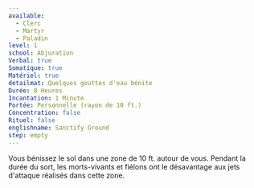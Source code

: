 ```yaml
---
available:
  - Clerc
  - Martyr
  - Paladin
level: 1
school: Abjuration
Verbal: true
Somatique: true
Matériel: true
detailmat: Quelques gouttes d'eau bénite
Durée: 8 Heures
Incantation: 1 Minute
Portée: Personnelle (rayon de 10 ft.)
Concentration: false
Rituel: false
englishname: Sanctify Ground
step: empty
---
```

Vous bénissez le sol dans une zone de 10 ft. autour de vous. Pendant la durée du sort, les morts-vivants et fiélons ont le désavantage aux jets d'attaque réalisés dans cette zone.